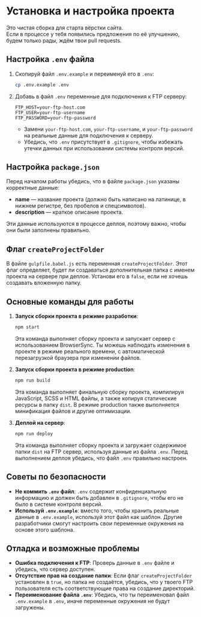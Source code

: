 
# Установка и настройка проекта
Это чистая сборка для старта вёрстки сайта.  
Если в процессе у тебя появились предложения по её улучшению, будем только рады, ждём твои pull requests.

## Настройка `.env` файла

1. Скопируй файл `.env.example` и переименуй его в `.env`:

   ```bash
   cp .env.example .env
   ```

2. Добавь в файл `.env` переменные для подключения к FTP серверу:

   ```env
   FTP_HOST=your-ftp-host.com
   FTP_USER=your-ftp-username
   FTP_PASSWORD=your-ftp-password
   ```

   - Замени `your-ftp-host.com`, `your-ftp-username`, и `your-ftp-password` на реальные данные для подключения к серверу.
   - Убедись, что `.env` присутствует в `.gitignore`, чтобы избежать утечки данных при использовании системы контроля версий.

## Настройка `package.json`

Перед началом работы убедись, что в файле `package.json` указаны корректные данные:

- **name** — название проекта (должно быть написано на латинице, в нижнем регистре, без пробелов и спецсимволов).
- **description** — краткое описание проекта.

Эти данные используются в процессе деплоя, поэтому важно, чтобы они были заполнены правильно.

## Флаг `createProjectFolder`

В файле `gulpfile.babel.js` есть переменная `createProjectFolder`. Этот флаг определяет, будет ли создаваться дополнительная папка с именем проекта на сервере при деплое. Установи его в `false`, если не хочешь создавать вложенную папку.

## Основные команды для работы

1. **Запуск сборки проекта в режиме разработки**:

   ```bash
   npm start
   ```

   Эта команда выполняет сборку проекта и запускает сервер с использованием BrowserSync. Ты можешь наблюдать изменения в проекте в режиме реального времени, с автоматической перезагрузкой браузера при изменении файлов.

2. **Запуск сборки проекта в режиме production**:

   ```bash
   npm run build
   ```

   Эта команда выполняет финальную сборку проекта, компилируя JavaScript, SCSS и HTML файлы, а также копируя статические ресурсы в папку `dist`. В режиме production также выполняется минификация файлов и другие оптимизации.

3. **Деплой на сервер**:

   ```bash
   npm run deploy
   ```

   Эта команда выполняет сборку проекта и загружает содержимое папки `dist` на FTP сервер, используя данные из файла `.env`. Перед выполнением деплоя убедись, что файл `.env` правильно настроен.

## Советы по безопасности

- **Не коммить `.env` файл**: `.env` содержит конфиденциальную информацию и должен быть добавлен в `.gitignore`, чтобы его не было в системе контроля версий.
- **Используй `.env.example`**: вместо того, чтобы хранить реальные данные в `.env.example`, используй этот файл как шаблон. Другие разработчики смогут настроить свои переменные окружения на основе этого шаблона.

## Отладка и возможные проблемы

- **Ошибка подключения к FTP**: Проверь данные в `.env` файле и убедись, что сервер доступен.
- **Отсутствие прав на создание папки**: Если флаг `createProjectFolder` установлен в `true`, но папка не создаётся, убедись, что у твоего FTP пользователя есть соответствующие права на создание директорий.
- **Переименование файла `.env`**: Убедись, что ты переименовал файл `.env.example` в `.env`, иначе переменные окружения не будут загружены.
